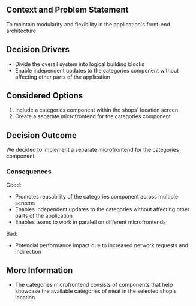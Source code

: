 ## Context and Problem Statement
To maintain modularity and flexibility in the application's front-end architecture
## Decision Drivers
* Divide the overall system into logical building blocks
* Enable independent updates to the categories component without affecting other parts of the application
## Considered Options
1. Include a categories component within the shops' location screen
2. Create a separate microfrontend for the categories component
## Decision Outcome
We decided to implement a separate microfrontend for the categories component 
### Consequences
Good:
* Promotes reusability of the categories component across multiple screens
* Enables independent updates to the categories without affecting other parts of the application
* Enables teams to work in paralell on different microfrontends

Bad:
* Potencial performance impact due to increased network requests and indirection
## More Information
* The categories microfrontend consists of components that help showcase the available categories of meat in the selected shop's location
